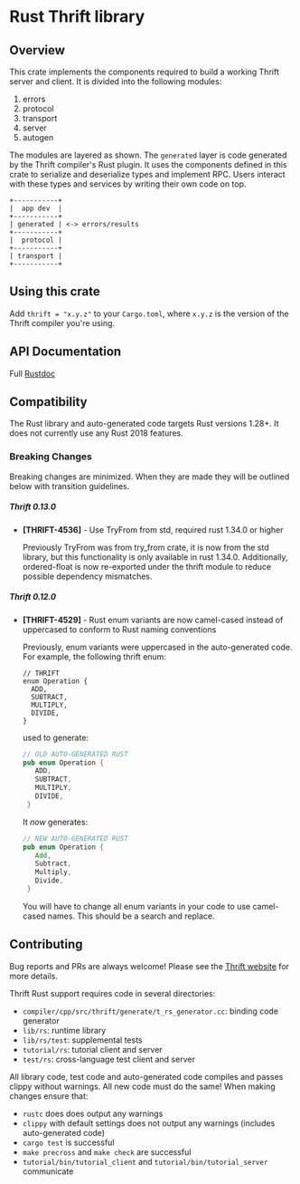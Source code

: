 # Rust Thrift library

## Overview

This crate implements the components required to build a working Thrift server
and client. It is divided into the following modules:

 1. errors
 2. protocol
 3. transport
 4. server
 5. autogen

The modules are layered as shown. The `generated` layer is code generated by the
Thrift compiler's Rust plugin. It uses the components defined in this crate to
serialize and deserialize types and implement RPC. Users interact with these
types and services by writing their own code on top.

 ```text
 +-----------+
 |  app dev  |
 +-----------+
 | generated | <-> errors/results
 +-----------+
 |  protocol |
 +-----------+
 | transport |
 +-----------+
 ```

## Using this crate

Add `thrift = "x.y.z"` to your `Cargo.toml`, where `x.y.z` is the version of the
Thrift compiler you're using.

## API Documentation

Full [Rustdoc](https://docs.rs/thrift/)

## Compatibility

The Rust library and auto-generated code targets Rust versions 1.28+.
It does not currently use any Rust 2018 features.

### Breaking Changes

Breaking changes are minimized. When they are made they will be outlined below with transition guidelines.

##### Thrift 0.13.0
* **[THRIFT-4536]** - Use TryFrom from std, required rust 1.34.0 or higher

    Previously TryFrom was from try_from crate, it is now from the std library,
    but this functionality is only available in rust 1.34.0. Additionally, 
    ordered-float is now re-exported under the thrift module to reduce 
    possible dependency mismatches.

##### Thrift 0.12.0

* **[THRIFT-4529]** - Rust enum variants are now camel-cased instead of uppercased to conform to Rust naming conventions

    Previously, enum variants were uppercased in the auto-generated code.
    For example, the following thrift enum:

    ```thrift
    // THRIFT
    enum Operation {
      ADD,
      SUBTRACT,
      MULTIPLY,
      DIVIDE,
    }
    ```
    
    used to generate:
    
    ```rust
    // OLD AUTO-GENERATED RUST
    pub enum Operation {
       ADD,
       SUBTRACT,
       MULTIPLY,
       DIVIDE,
     }
    ```
    It *now* generates:
    ```rust
    // NEW AUTO-GENERATED RUST
    pub enum Operation {
       Add,
       Subtract,
       Multiply,
       Divide,
     }
    ```
    
    You will have to change all enum variants in your code to use camel-cased names.
    This should be a search and replace.

## Contributing

Bug reports and PRs are always welcome! Please see the
[Thrift website](https://thrift.apache.org/) for more details.

Thrift Rust support requires code in several directories:

* `compiler/cpp/src/thrift/generate/t_rs_generator.cc`: binding code generator
* `lib/rs`: runtime library
* `lib/rs/test`: supplemental tests
* `tutorial/rs`: tutorial client and server
* `test/rs`: cross-language test client and server

All library code, test code and auto-generated code compiles and passes clippy
without warnings. All new code must do the same! When making changes ensure that:

* `rustc` does does output any warnings
* `clippy` with default settings does not output any warnings (includes auto-generated code)
* `cargo test` is successful
* `make precross` and `make check` are successful
* `tutorial/bin/tutorial_client` and `tutorial/bin/tutorial_server` communicate
